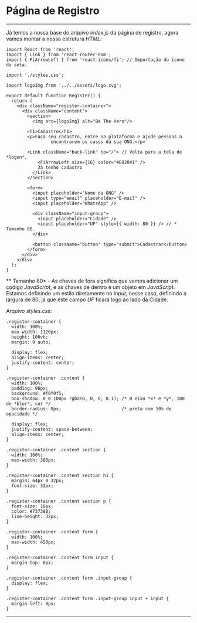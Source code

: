 # Página de Registro

---

Já temos a nossa base do arquivo *index.js* da página de registro, agora vamos montar a nossa estrutura *HTML*:

    import React from 'react';
    import { Link } from 'react-router-dom';
    import { FiArrowLeft } from 'react-icons/fi'; // Importação do ícone da seta.
    
    import './styles.css';
    
    import logoImg from '../../assets/logo.svg';
    
    export default function Register() {
      return (
        <div className="register-container">
          <div className="content">
            <section>
              <img src={logoImg} alt="Be The Hero"/>
            
            <h1>Cadastro</h1>
            <p>Faça seu cadastro, entre na plataforma e ajude pessoas a
    				 encontrarem os casos da sua ONG.</p>
    
            <Link className="back-link" to="/"> // Volta para a tela de *logon*.
                <FiArrowLeft size={16} color="#E02041" />
                Já tenho cadastro
              </Link>
            </section>
            
            <form>
              <input placeholder="Nome da ONG" />
              <input type="email" placeholder="E-mail" />
              <input placeholder="WhatsApp" />
              
              <div className="input-group">
                <input placeholder="Cidade" />
                <input placeholder="UF" style={{ width: 80 }} /> // * Tamanho 80.
              </div>
    
              <button className="button" type="submit">Cadastrar</button>
            </form>
          </div>
        </div>
      );
    }

** Tamanho 80* - As chaves de fora significa que vamos adicionar um código *JavaScript*, e as chaves de dentro é um objeto em *JavaScript*. Estamos definindo um estilo diretamente no *input*, nesse caso, definindo a largura de 80, já que este campo *UF* ficará logo ao lado da Cidade.

Arquivo *styles.css*:

    .register-container {
      width: 100%;
      max-width: 1120px;
      height: 100vh;
      margin: 0 auto;
    
      display: flex;
      align-items: center;
      justify-content: center;
    }
    
    .register-container .content {
      width: 100%;
      padding: 96px;
      background: #f0f0f5;
      box-shadow: 0 0 100px rgba(0, 0, 0, 0.1); /* 0 eixo *x* e *y*, 100 de *blur*, cor */
      border-radius: 8px;                       /* preta com 10% de opacidade */
    
      display: flex;
      justify-content: space-between;
      align-items: center;
    }
    
    .register-container .content section {
      width: 100%;
      max-width: 380px;
    }
    
    .register-container .content section h1 {
      margin: 64px 0 32px;
      font-size: 32px;
    }
    
    .register-container .content section p {
      font-size: 18px;
      color: #737380;
      line-height: 32px;
    }
    
    .register-container .content form {
      width: 100%;
      max-width: 450px;
    }
    
    .register-container .content form input {
      margin-top: 8px;
    }
    
    .register-container .content form .input-group {
      display: flex;
    }
    
    .register-container .content form .input-group input + input {
      margin-left: 8px;
    }

---